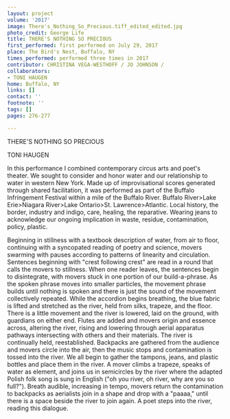 ```yaml
---
layout: project
volume: '2017'
image: There's_Nothing_So_Precious.tiff_edited_edited.jpg
photo_credit: George Life
title: THERE'S NOTHING SO PRECIOUS
first_performed: first performed on July 29, 2017
place: The Bird's Nest, Buffalo, NY
times_performed: performed three times in 2017
contributor: CHRISTINA VEGA-WESTHOFF / JO JOHNSON /
collaborators:
- TONI HAUGEN
home: Buffalo, NY
links: []
contact: ''
footnote: ''
tags: []
pages: 276-277

---
```


THERE'S NOTHING SO PRECIOUS

 TONI HAUGEN

In this performance I combined contemporary circus arts and poet's theater. We sought to consider and honor water and our relationship to water in western New York. Made up of improvisational scores generated through shared facilitation, it was performed as part of the Buffalo Infringement Festival within a mile of the Buffalo River. Buffalo River>Lake Erie>Niagara River>Lake Ontario>St. Lawrence>Atlantic. Local history, the border, industry and indigo, care, healing, the reparative. Wearing jeans to acknowledge our ongoing implication in waste, residue, contamination, policy, plastic.

Beginning in stillness with a textbook description of water, from air to floor, continuing with a syncopated reading of poetry and science, movers swarming with pauses according to patterns of linearity and circulation. Sentences beginning with "crest following crest" are read in a round that calls the movers to stillness. When one reader leaves, the sentences begin to disintegrate, with movers stuck in one portion of our build-a-phrase. As the spoken phrase moves into smaller particles, the movement phrase builds until nothing is spoken and there is just the sound of the movement collectively repeated. While the accordion begins breathing, the blue fabric is lifted and stretched as the river, held from silks, trapeze, and the floor. There is a little movement and the river is lowered, laid on the ground, with guardians on either end. Flutes are added and movers origin and essence across, altering the river, rising and lowering through aerial apparatus pathways intersecting with others and their materials. The river is continually held, reestablished. Backpacks are gathered from the audience and movers circle into the air, then the music stops and contamination is tossed into the river. We all begin to gather the tampons, jeans, and plastic bottles and place them in the river. A mover climbs a trapeze, speaks of water as element, and joins us in semicircles by the river where the adapted Polish folk song is sung in English ("oh you river, oh river, why are you so full?"). Breath audible, increasing in tempo, movers return the contamination to backpacks as aerialists join in a shape and drop with a "paaaa," until there is a space beside the river to join again. A poet steps into the river, reading this dialogue.
